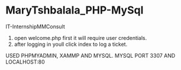 # MaryTshbalala_PHP-MySql
IT-InternshipMMConsult

1. open welcome.php first it will require user credentials.
2. after logging in youll click index to log a ticket.

USED PHPMYADMIN, XAMMP AND MYSQL. MYSQL PORT 3307 AND LOCALHOST:80
